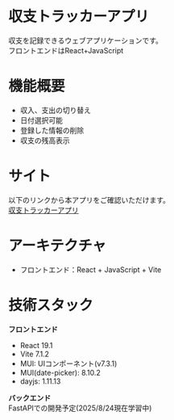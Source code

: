 # 収支トラッカーアプリ
収支を記録できるウェブアプリケーションです。<br>
フロントエンドはReact+JavaScript

# 機能概要
* 収入、支出の切り替え
* 日付選択可能
* 登録した情報の削除
* 収支の残高表示

# サイト
以下のリンクから本アプリをご確認いただけます。
<br>
[収支トラッカーアプリ](https://reises.github.io/TransactionForm/)

# アーキテクチャ
* フロントエンド：React + JavaScript + Vite

# 技術スタック

**フロントエンド**
* React 19.1
* Vite 7.1.2
* MUI: UIコンポーネント(v7.3.1)
* MUI(date-picker): 8.10.2
* dayjs: 1.11.13


**バックエンド**
<br>
FastAPIでの開発予定(2025/8/24現在学習中)